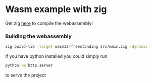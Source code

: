 # Wasm example with zig

Get zig [here](https://ziglang.org/learn/getting-started/#package-managers) to compile the webassembly!

### Building the webassembly
```bash
zig build-lib -target wasm32-freestanding src/main.zig -dynamic
```

If you have python installed you could simply run
```bash
python -m http.server
``` 
to serve the project